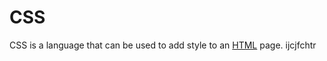 # CSS







CSS is a language that can be used to add style to an [HTML](/wiki/HTML) page. ijcjfchtr



